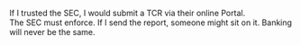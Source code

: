 If I trusted the SEC, I would submit a TCR via their online Portal.  
The SEC must enforce. If I send the report, someone might sit on it. Banking will never be the same. 
